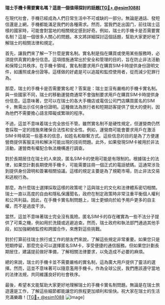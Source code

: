 **瑞士手機卡需要實名嗎？這是一個值得探討的話題[[TG💪+ @esim1088](https://t.me/s/esim1088)]**

在現代社會，手機已經成為人們日常生活中不可或缺的一部分。無論是通話、發短信還是上網，手機都能滿足我們的各種需求。然而，當我們走出国门，前往瑞士這樣的國家時，可能會對當地的相關規定感到好奇。例如，瑞士的手機卡是否需要實名制？這是一個很多人關心的問題。本文將詳細探討這個話題，幫助大家更好地了解瑞士的相關法律和規定。

首先，讓我們來了解一下什麼是實名制。實名制是指在購買或使用某些服務時，必須提供真實的身份信息。這項措施通常出於安全和管理的目的，旨在防止非法活動和保障公共秩序。在手機卡領域，實名制要求用戶在購買SIM卡時提供身份證明文件，如護照或身份證等。這樣做的好處是可以追蹤和監控使用者，從而減少犯罪行為。

那麼，瑞士的手機卡是否需要實名呢？答案是：瑞士並沒有嚴格的手機卡實名制。與一些國家不同，瑞士的移動運營商通常不會強制要求用戶在購買SIM卡時提供身份信息。這意味著，您可以在瑞士的各大手機店或電信公司門店購買匿名的SIM卡，無需出示任何身份證明。這種做法為旅行者和短期訪客提供了很大的便利，因為他們不需要擔心語言障礙或繁瑣的程序。

不過，這並不意味着瑞士完全放任不管。雖然實名制不是硬性規定，但運營商仍然會採取一定的措施來確保合法性和安全性。例如，運營商可能會要求用戶在激活SIM卡時填寫一些基本的信息，如姓名和聯繫方式。這些信息的目的是為了方便運營商提供客服支持和解決可能出現的技術問題。此外，如果發現SIM卡被用於非法活動，運營商有權配合執法機構進行調查。

對於長期居住在瑞士的人來說，匿名SIM卡的使用可能是有限制的。根據瑞士的法律，如果您計劃長期使用手機卡，可能需要註冊一個正式的電話號碼。這通常涉及到提供身份證明和簽署相關協議。這樣的規定主要是為了規範市場，防止非法交易和逃稅行為。

那麼，為什麼瑞士選擇採取這樣的政策呢？這與瑞士的文化和法律體系密切相關。瑞士一直以高度的自由和隱私保護聞名，政府在制定政策時非常注重平衡個人權利和公共利益。因此，在手機卡實名制問題上，瑞士更傾向於給予用戶更多的自主權，而不是過度干涉。

當然，這並不意味著瑞士完全沒有風險。匿名SIM卡的存在確實為一些不法分子提供了可乘之機，例如用於洗錢或逃避追查。然而，瑞士政府和執法部門通過其他手段，如加強網絡監控和跨國合作，來應對這些挑戰。

對於打算前往瑞士旅行或工作的朋友們來說，了解這些規定非常重要。如果您只是短期停留，那麼完全可以選擇匿名SIM卡，享受便捷的通信服務。但如果您計劃長期居住，建議提前做好準備，了解相關法律要求，以免造成不必要的麻煩。

總的來說，瑞士的手機卡並不需要嚴格的實名制，這為廣大用戶提供了靈活的選擇。然而，這並不意味著可以隨意濫用手機卡。作為全球公民，我們應該遵守當地的法律法規，共同維護良好的社會秩序。

最後，希望本文能幫助大家更好地理解瑞士的手機卡實名制問題。無論是在瑞士旅遊還是工作，了解這些細節都能讓您的旅程更加順利和愉快。祝大家在瑞士的生活充滿樂趣！[[TG💪+ @esim1088](https://t.me/s/esim1088) ![Image](https://i.postimg.cc/4NQfJmqS/Snipaste-2025-05-13-00-14-12.png)]